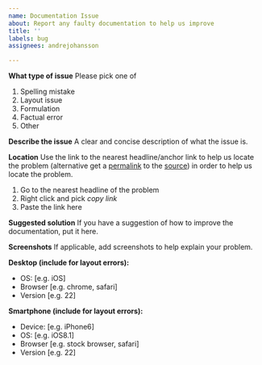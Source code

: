 ```yaml
---
name: Documentation Issue
about: Report any faulty documentation to help us improve
title: ''
labels: bug
assignees: andrejohansson

---
```


**What type of issue**
Please pick one of

1. Spelling mistake
1. Layout issue
1. Formulation
1. Factual error
1. Other

**Describe the issue**
A clear and concise description of what the issue is. 

**Location**
Use the link to the nearest headline/anchor link to help us locate the problem (alternative get a [permalink](https://docs.github.com/en/get-started/writing-on-github/working-with-advanced-formatting/creating-a-permanent-link-to-a-code-snippet) to the [source](https://github.com/Prisjakt/feed-specification/tree/master/docs)) in order to help us locate the problem.

1. Go to the nearest headline of the problem
1. Right click and pick *copy link*
1. Paste the link here

**Suggested solution**
If you have a suggestion of how to improve the documentation, put it here.

**Screenshots**
If applicable, add screenshots to help explain your problem.

**Desktop (include for layout errors):**
 - OS: [e.g. iOS]
 - Browser [e.g. chrome, safari]
 - Version [e.g. 22]

**Smartphone (include for layout errors):**
 - Device: [e.g. iPhone6]
 - OS: [e.g. iOS8.1]
 - Browser [e.g. stock browser, safari]
 - Version [e.g. 22]
